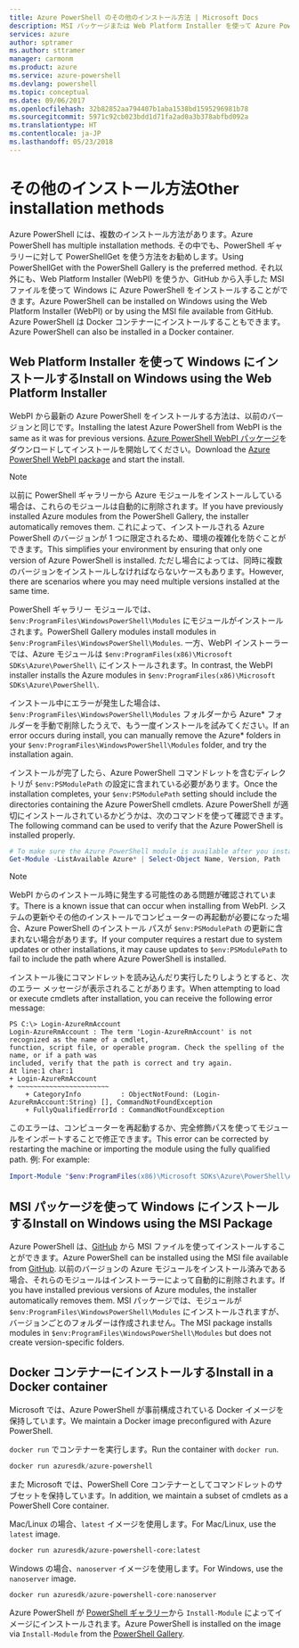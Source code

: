 ```yaml
---
title: Azure PowerShell のその他のインストール方法 | Microsoft Docs
description: MSI パッケージまたは Web Platform Installer を使って Azure PowerShell をインストールする方法について説明します。
services: azure
author: sptramer
ms.author: sttramer
manager: carmonm
ms.product: azure
ms.service: azure-powershell
ms.devlang: powershell
ms.topic: conceptual
ms.date: 09/06/2017
ms.openlocfilehash: 32b82852aa794407b1aba1538bd1595296981b78
ms.sourcegitcommit: 5971c92cb023bdd1d71fa2ad0a3b378abfbd092a
ms.translationtype: HT
ms.contentlocale: ja-JP
ms.lasthandoff: 05/23/2018
---
```

# <a name="other-installation-methods"></a><span data-ttu-id="bcc9d-103">その他のインストール方法</span><span class="sxs-lookup"><span data-stu-id="bcc9d-103">Other installation methods</span></span>

<span data-ttu-id="bcc9d-104">Azure PowerShell には、複数のインストール方法があります。</span><span class="sxs-lookup"><span data-stu-id="bcc9d-104">Azure PowerShell has multiple installation methods.</span></span> <span data-ttu-id="bcc9d-105">その中でも、PowerShell ギャラリーに対して PowerShellGet を使う方法をお勧めします。</span><span class="sxs-lookup"><span data-stu-id="bcc9d-105">Using PowerShellGet with the PowerShell Gallery is the preferred method.</span></span> <span data-ttu-id="bcc9d-106">それ以外にも、Web Platform Installer (WebPI) を使うか、GitHub から入手した MSI ファイルを使って Windows に Azure PowerShell をインストールすることができます。</span><span class="sxs-lookup"><span data-stu-id="bcc9d-106">Azure PowerShell can be installed on Windows using the Web Platform Installer (WebPI) or by using the MSI file available from GitHub.</span></span> <span data-ttu-id="bcc9d-107">Azure PowerShell は Docker コンテナーにインストールすることもできます。</span><span class="sxs-lookup"><span data-stu-id="bcc9d-107">Azure PowerShell can also be installed in a Docker container.</span></span>

## <a name="install-on-windows-using-the-web-platform-installer"></a><span data-ttu-id="bcc9d-108">Web Platform Installer を使って Windows にインストールする</span><span class="sxs-lookup"><span data-stu-id="bcc9d-108">Install on Windows using the Web Platform Installer</span></span>

<span data-ttu-id="bcc9d-109">WebPI から最新の Azure PowerShell をインストールする方法は、以前のバージョンと同じです。</span><span class="sxs-lookup"><span data-stu-id="bcc9d-109">Installing the latest Azure PowerShell from WebPI is the same as it was for previous versions.</span></span>
<span data-ttu-id="bcc9d-110">[Azure PowerShell WebPI パッケージ](http://aka.ms/webpi-azps)をダウンロードしてインストールを開始してください。</span><span class="sxs-lookup"><span data-stu-id="bcc9d-110">Download the [Azure PowerShell WebPI package](http://aka.ms/webpi-azps) and start the install.</span></span>

> [!NOTE]
> <span data-ttu-id="bcc9d-111">以前に PowerShell ギャラリーから Azure モジュールをインストールしている場合は、これらのモジュールは自動的に削除されます。</span><span class="sxs-lookup"><span data-stu-id="bcc9d-111">If you have previously installed Azure modules from the PowerShell Gallery, the installer automatically removes them.</span></span> <span data-ttu-id="bcc9d-112">これによって、インストールされる Azure PowerShell のバージョンが 1 つに限定されるため、環境の複雑化を防ぐことができます。</span><span class="sxs-lookup"><span data-stu-id="bcc9d-112">This simplifies your environment by ensuring that only one version of Azure PowerShell is installed.</span></span> <span data-ttu-id="bcc9d-113">ただし場合によっては、同時に複数のバージョンをインストールしなければならないケースもあります。</span><span class="sxs-lookup"><span data-stu-id="bcc9d-113">However, there are scenarios where you may need multiple versions installed at the same time.</span></span>
>
> <span data-ttu-id="bcc9d-114">PowerShell ギャラリー モジュールでは、`$env:ProgramFiles\WindowsPowerShell\Modules` にモジュールがインストールされます。</span><span class="sxs-lookup"><span data-stu-id="bcc9d-114">PowerShell Gallery modules install modules in `$env:ProgramFiles\WindowsPowerShell\Modules`.</span></span> <span data-ttu-id="bcc9d-115">一方、WebPI インストーラーでは、Azure モジュールは `$env:ProgramFiles(x86)\Microsoft SDKs\Azure\PowerShell\` にインストールされます。</span><span class="sxs-lookup"><span data-stu-id="bcc9d-115">In contrast, the WebPI installer installs the Azure modules in `$env:ProgramFiles(x86)\Microsoft SDKs\Azure\PowerShell\`.</span></span>
>
> <span data-ttu-id="bcc9d-116">インストール中にエラーが発生した場合は、`$env:ProgramFiles\WindowsPowerShell\Modules` フォルダーから Azure\* フォルダーを手動で削除したうえで、もう一度インストールを試みてください。</span><span class="sxs-lookup"><span data-stu-id="bcc9d-116">If an error occurs during install, you can manually remove the Azure\* folders in your `$env:ProgramFiles\WindowsPowerShell\Modules` folder, and try the installation again.</span></span>

<span data-ttu-id="bcc9d-117">インストールが完了したら、Azure PowerShell コマンドレットを含むディレクトリが `$env:PSModulePath` の設定に含まれている必要があります。</span><span class="sxs-lookup"><span data-stu-id="bcc9d-117">Once the installation completes, your `$env:PSModulePath` setting should include the directories containing the Azure PowerShell cmdlets.</span></span> <span data-ttu-id="bcc9d-118">Azure PowerShell が適切にインストールされているかどうかは、次のコマンドを使って確認できます。</span><span class="sxs-lookup"><span data-stu-id="bcc9d-118">The following command can be used to verify that the Azure PowerShell is installed properly.</span></span>

```powershell
# To make sure the Azure PowerShell module is available after you install
Get-Module -ListAvailable Azure* | Select-Object Name, Version, Path
```

> [!NOTE]
> <span data-ttu-id="bcc9d-119">WebPI からのインストール時に発生する可能性のある問題が確認されています。</span><span class="sxs-lookup"><span data-stu-id="bcc9d-119">There is a known issue that can occur when installing from WebPI.</span></span> <span data-ttu-id="bcc9d-120">システムの更新やその他のインストールでコンピューターの再起動が必要になった場合、Azure PowerShell のインストール パスが `$env:PSModulePath` の更新に含まれない場合があります。</span><span class="sxs-lookup"><span data-stu-id="bcc9d-120">If your computer requires a restart due to system updates or other installations, it may cause updates to `$env:PSModulePath` to fail to include the path where Azure PowerShell is installed.</span></span>

<span data-ttu-id="bcc9d-121">インストール後にコマンドレットを読み込んだり実行したりしようとすると、次のエラー メッセージが表示されることがあります。</span><span class="sxs-lookup"><span data-stu-id="bcc9d-121">When attempting to load or execute cmdlets after installation, you can receive the following error message:</span></span>

```
PS C:\> Login-AzureRmAccount
Login-AzureRmAccount : The term 'Login-AzureRmAccount' is not recognized as the name of a cmdlet,
function, script file, or operable program. Check the spelling of the name, or if a path was
included, verify that the path is correct and try again.
At line:1 char:1
+ Login-AzureRmAccount
+ ~~~~~~~~~~~~~~~~~~~~~~~
    + CategoryInfo          : ObjectNotFound: (Login-AzureRmAccount:String) [], CommandNotFoundException
    + FullyQualifiedErrorId : CommandNotFoundException
```

<span data-ttu-id="bcc9d-122">このエラーは、コンピューターを再起動するか、完全修飾パスを使ってモジュールをインポートすることで修正できます。</span><span class="sxs-lookup"><span data-stu-id="bcc9d-122">This error can be corrected by restarting the machine or importing the module using the fully qualified path.</span></span> <span data-ttu-id="bcc9d-123">例: </span><span class="sxs-lookup"><span data-stu-id="bcc9d-123">For example:</span></span>

```powershell
Import-Module "$env:ProgramFiles(x86)\Microsoft SDKs\Azure\PowerShell\AzureRM.psd1"
```

## <a name="install-on-windows-using-the-msi-package"></a><span data-ttu-id="bcc9d-124">MSI パッケージを使って Windows にインストールする</span><span class="sxs-lookup"><span data-stu-id="bcc9d-124">Install on Windows using the MSI Package</span></span>

<span data-ttu-id="bcc9d-125">Azure PowerShell は、[GitHub](https://github.com/Azure/azure-powershell/releases/latest) から MSI ファイルを使ってインストールすることができます。</span><span class="sxs-lookup"><span data-stu-id="bcc9d-125">Azure PowerShell can be installed using the MSI file available from [GitHub](https://github.com/Azure/azure-powershell/releases/latest).</span></span> <span data-ttu-id="bcc9d-126">以前のバージョンの Azure モジュールをインストール済みである場合、それらのモジュールはインストーラーによって自動的に削除されます。</span><span class="sxs-lookup"><span data-stu-id="bcc9d-126">If you have installed previous versions of Azure modules, the installer automatically removes them.</span></span> <span data-ttu-id="bcc9d-127">MSI パッケージでは、モジュールが `$env:ProgramFiles\WindowsPowerShell\Modules` にインストールされますが、バージョンごとのフォルダーは作成されません。</span><span class="sxs-lookup"><span data-stu-id="bcc9d-127">The MSI package installs modules in `$env:ProgramFiles\WindowsPowerShell\Modules` but does not create version-specific folders.</span></span>

## <a name="install-in-a-docker-container"></a><span data-ttu-id="bcc9d-128">Docker コンテナーにインストールする</span><span class="sxs-lookup"><span data-stu-id="bcc9d-128">Install in a Docker container</span></span>

<span data-ttu-id="bcc9d-129">Microsoft では、Azure PowerShell が事前構成されている Docker イメージを保持しています。</span><span class="sxs-lookup"><span data-stu-id="bcc9d-129">We maintain a Docker image preconfigured with Azure PowerShell.</span></span>

<span data-ttu-id="bcc9d-130">`docker run` でコンテナーを実行します。</span><span class="sxs-lookup"><span data-stu-id="bcc9d-130">Run the container with `docker run`.</span></span>

```powershell
docker run azuresdk/azure-powershell
```

<span data-ttu-id="bcc9d-131">また Microsoft では、PowerShell Core コンテナーとしてコマンドレットのサブセットを保持しています。</span><span class="sxs-lookup"><span data-stu-id="bcc9d-131">In addition, we maintain a subset of cmdlets as a PowerShell Core container.</span></span>

<span data-ttu-id="bcc9d-132">Mac/Linux の場合、`latest` イメージを使用します。</span><span class="sxs-lookup"><span data-stu-id="bcc9d-132">For Mac/Linux, use the `latest` image.</span></span>

```bash
docker run azuresdk/azure-powershell-core:latest
```

<span data-ttu-id="bcc9d-133">Windows の場合、`nanoserver` イメージを使用します。</span><span class="sxs-lookup"><span data-stu-id="bcc9d-133">For Windows, use the `nanoserver` image.</span></span>

```powershell
docker run azuresdk/azure-powershell-core:nanoserver
```

<span data-ttu-id="bcc9d-134">Azure PowerShell が [PowerShell ギャラリー](https://www.powershellgallery.com/)から `Install-Module` によってイメージにインストールされます。</span><span class="sxs-lookup"><span data-stu-id="bcc9d-134">Azure PowerShell is installed on the image via `Install-Module` from the [PowerShell Gallery](https://www.powershellgallery.com/).</span></span>